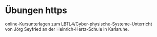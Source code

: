 # Übungen https
online-Kursunterlagen zum LBTL4/Cyber-physische-Systeme-Unterricht von Jörg Seyfried an der Heinrich-Hertz-Schule
in Karlsruhe.
